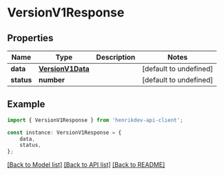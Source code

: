 # VersionV1Response


## Properties

Name | Type | Description | Notes
------------ | ------------- | ------------- | -------------
**data** | [**VersionV1Data**](VersionV1Data.md) |  | [default to undefined]
**status** | **number** |  | [default to undefined]

## Example

```typescript
import { VersionV1Response } from 'henrikdev-api-client';

const instance: VersionV1Response = {
    data,
    status,
};
```

[[Back to Model list]](../README.md#documentation-for-models) [[Back to API list]](../README.md#documentation-for-api-endpoints) [[Back to README]](../README.md)
